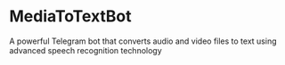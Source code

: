 # MediaToTextBot
A powerful Telegram bot that converts audio and video files to text using advanced speech recognition technology
